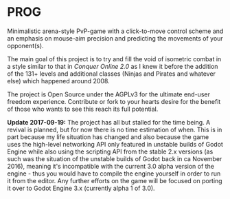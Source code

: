 # **PROG**

Minimalistic arena-style PvP-game with a click-to-move control scheme and an emphasis on mouse-aim precision and predicting the movements of your opponent(s).

The main goal of this project is to try and fill the void of isometric combat in a style similar to that in _Conquer Online 2.0_ as I knew it before the addition of the 131+ levels and additional classes (Ninjas and Pirates and whatever else) which happened around 2008.

The project is Open Source under the AGPLv3 for the ultimate end-user freedom experience. Contribute or fork to your hearts desire for the benefit of those who wants to see this reach its full potential.

**Update 2017-09-19:** The project has all but stalled for the time being. A revival is planned, but for now there is no time estimation of when. This is in part because my life situation has changed and also because the game uses the high-level networking API only featured in unstable builds of Godot Engine while also using the scripting API from the stable 2.x versions (as such was the situation of the unstable builds of Godot back in ca November 2016), meaning it's incompatible with the current 3.0 alpha version of the engine - thus you would have to compile the engine yourself in order to run it from the editor. Any further efforts on the game will be focused on porting it over to Godot Engine 3.x (currently alpha 1 of 3.0).
